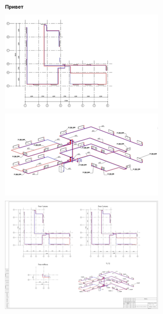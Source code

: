 ### Привет

![alt text](../Screenshots/Project2/Project2_1.jpg "Если навести на картинку вылезет этот текст")

![alt text](../Screenshots/Project2/Project2_2.jpg "Если навести на картинку вылезет этот текст")

![alt text](../Screenshots/Project2/Project2_view.jpg "Если навести на картинку вылезет этот текст")